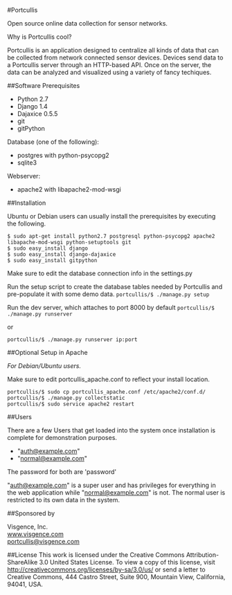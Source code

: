 #Portcullis

Open source online data collection for sensor networks.

Why is Portcullis cool?

Portcullis is an application designed to centralize all kinds of data that can be collected from network connected sensor devices. Devices send data to a Portcullis server through an HTTP-based API. Once on the server, the data can be analyzed and visualized using a variety of fancy techiques.

##Software Prerequisites

- Python 2.7
- Django 1.4
- Dajaxice 0.5.5
- git
- gitPython

Database (one of the following):

- postgres with python-psycopg2
- sqlite3

Webserver:
 
- apache2 with libapache2-mod-wsgi
	

##Installation

Ubuntu or Debian users can usually install the prerequisites by executing the following.
```
$ sudo apt-get install python2.7 postgresql python-psycopg2 apache2 libapache-mod-wsgi python-setuptools git
$ sudo easy_install django
$ sudo easy_install django-dajaxice
$ sudo easy_install gitpython
```

Make sure to edit the database connection info in the settings.py

Run the setup script to create the database tables needed by Portcullis and pre-populate it with some demo data.
`portcullis/$ ./manage.py setup`

Run the dev server, which attaches to port 8000 by default
`portcullis/$ ./manage.py runserver`

or

`portcullis/$ ./manage.py runserver ip:port`


##Optional Setup in Apache

*For Debian/Ubuntu users.*

Make sure to edit portcullis_apache.conf to reflect your install location.
```
portcullis/$ sudo cp portcullis_apache.conf /etc/apache2/conf.d/
portcullis/$ ./manage.py collectstatic
portcullis/$ sudo service apache2 restart
```


##Users

There are a few Users that get loaded into the system once installation is complete for demonstration purposes.

- "auth@example.com"
- "normal@example.com"

The password for both are 'password'

"auth@example.com" is a super user and has privileges for everything in the web application while "normal@example.com" is not.
The normal user is restricted to its own data in the system.


##Sponsored by

Visgence, Inc.  
www.visgence.com  
portcullis@visgence.com  


##License
This work is licensed under the Creative Commons Attribution-ShareAlike 3.0 United States License. To view a copy of this license, visit http://creativecommons.org/licenses/by-sa/3.0/us/ or send a letter to Creative Commons, 444 Castro Street, Suite 900, Mountain View, California, 94041, USA.
